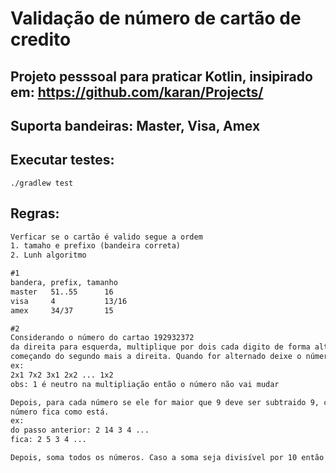 # Validação de número de cartão de credito

## Projeto pesssoal para praticar Kotlin, insipirado em: https://github.com/karan/Projects/

## Suporta bandeiras: Master, Visa, Amex

## Executar testes:
`./gradlew test`

## Regras:
```txt
Verficar se o cartão é valido segue a ordem
1. tamaho e prefixo (bandeira correta)
2. Lunh algoritmo

#1
bandera, prefix, tamanho
master   51..55      16
visa     4           13/16
amex     34/37       15

#2
Considerando o número do cartao 192932372
da direita para esquerda, multiplique por dois cada digito de forma alternada
começando do segundo mais a direita. Quando for alternado deixe o número como esta.
ex:
2x1 7x2 3x1 2x2 ... 1x2
obs: 1 é neutro na multipliação então o número não vai mudar

Depois, para cada número se ele for maior que 9 deve ser subtraido 9, caso contrario o 
número fica como está.
ex:
do passo anterior: 2 14 3 4 ...
fica: 2 5 3 4 ...

Depois, soma todos os números. Caso a soma seja divisível por 10 então o cartão é válido
```